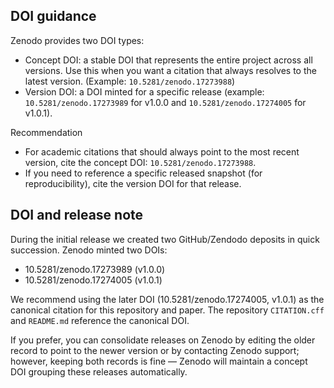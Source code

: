 ## DOI guidance

Zenodo provides two DOI types:

- Concept DOI: a stable DOI that represents the entire project across all versions. Use this when you want a citation that always resolves to the latest version. (Example: `10.5281/zenodo.17273988`)
- Version DOI: a DOI minted for a specific release (example: `10.5281/zenodo.17273989` for v1.0.0 and `10.5281/zenodo.17274005` for v1.0.1).

Recommendation
- For academic citations that should always point to the most recent version, cite the concept DOI: `10.5281/zenodo.17273988`.
- If you need to reference a specific released snapshot (for reproducibility), cite the version DOI for that release.
## DOI and release note

During the initial release we created two GitHub/Zendodo deposits in quick succession. Zenodo minted two DOIs:

- 10.5281/zenodo.17273989 (v1.0.0)
- 10.5281/zenodo.17274005 (v1.0.1)

We recommend using the later DOI (10.5281/zenodo.17274005, v1.0.1) as the canonical citation for this repository and paper. The repository `CITATION.cff` and `README.md` reference the canonical DOI.

If you prefer, you can consolidate releases on Zenodo by editing the older record to point to the newer version or by contacting Zenodo support; however, keeping both records is fine — Zenodo will maintain a concept DOI grouping these releases automatically.
